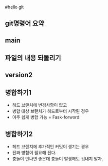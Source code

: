 #hello git

## git명령어 요약

## main

## 파일의 내용 되돌리기

## version2

## 병합하기1
- 헤드 브랜치에 변경사항이 없고
- 병합 대상 브랜치가 헤드로부터 시작된 경우
- 아주 쉽게 병합 가능 = Fask-forword

## 병합하기2
- 헤드 브렌치에 추가적인 커밋이 생기는 경우
- 진짜 병합이 필요해 진다.
- 충돌이 안나면 좋은데 충돌이 발생해도 겁내지 말자.
